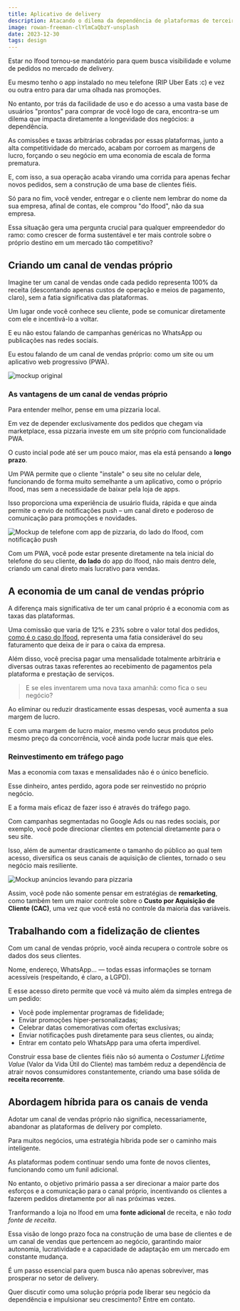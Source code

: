 ```yaml
---
title: Aplicativo de delivery
description: Atacando o dilema da dependência de plataformas de terceiros e a fidelização de clientes.
image: rowan-freeman-clYlmCaQbzY-unsplash
date: 2023-12-30
tags: design
---
```


Estar no Ifood tornou-se mandatório para quem busca visibilidade e volume de pedidos no mercado de delivery.

Eu mesmo tenho o app instalado no meu telefone (RIP Uber Eats :c) e vez ou outra entro para dar uma olhada nas promoções.

No entanto, por trás da facilidade de uso e do acesso a uma vasta base de usuários "prontos" para comprar de você logo de cara, encontra-se um dilema que impacta diretamente a longevidade dos negócios: a dependência.

As comissões e taxas arbitrárias cobradas por essas plataformas, junto a alta competitividade do mercado, acabam por corroem as margens de lucro, forçando o seu negócio em uma economia de escala de forma prematura.

E, com isso, a sua operação acaba virando uma corrida para apenas fechar novos pedidos, sem a construção de uma base de clientes fiéis.

Só para no fim, você vender, entregar e o cliente nem lembrar do nome da sua empresa, afinal de contas, ele comprou "do Ifood", não da sua empresa.

Essa situação gera uma pergunta crucial para qualquer empreendedor do ramo: como crescer de forma sustentável e ter mais controle sobre o próprio destino em um mercado tão competitivo?

## Criando um canal de vendas próprio

Imagine ter um canal de vendas onde cada pedido representa 100% da receita (descontando apenas custos de operação e meios de pagamento, claro), sem a fatia significativa das plataformas.

Um lugar onde você conhece seu cliente, pode se comunicar diretamente com ele e incentivá-lo a voltar.

E eu não estou falando de campanhas genéricas no WhatsApp ou publicações nas redes sociais.

Eu estou falando de um canal de vendas próprio: como um site ou um aplicativo web progressivo (PWA).

![mockup original](/)

### As vantagens de um canal de vendas próprio

Para entender melhor, pense em uma pizzaria local.

Em vez de depender exclusivamente dos pedidos que chegam via marketplace, essa pizzaria investe em um site próprio com funcionalidade PWA.

O custo incial pode até ser um pouco maior, mas ela está pensando a **longo prazo**.

Um PWA permite que o cliente "instale" o seu site no celular dele, funcionando de forma muito semelhante a um aplicativo, como o próprio Ifood, mas sem a necessidade de baixar pela loja de apps.

Isso proporciona uma experiência de usuário fluida, rápida e que ainda permite o envio de notificações push – um canal direto e poderoso de comunicação para promoções e novidades.

![Mockup de telefone com app de pizzaria, do lado do Ifood, com notificação push](/)

Com um PWA, você pode estar presente diretamente na tela inicial do telefone do seu cliente, **do lado** do app do Ifood, não mais dentro dele, criando um canal direto mais lucrativo para vendas.

## A economia de um canal de vendas próprio

A diferença mais significativa de ter um canal próprio é a economia com as taxas das plataformas.

Uma comissão que varia de 12% e 23% sobre o valor total dos pedidos, [como é o caso do Ifood](https://expressodelivery.com.br/calculadora-ifood/), representa uma fatia considerável do seu faturamento que deixa de ir para o caixa da empresa.

Além disso, você precisa pagar uma mensalidade totalmente arbitrária e diversas outras taxas referentes ao recebimento de pagamentos pela plataforma e prestação de serviços.

> E se eles inventarem uma nova taxa amanhã: como fica o seu negócio?

Ao eliminar ou reduzir drasticamente essas despesas, você aumenta a sua margem de lucro.

E com uma margem de lucro maior, mesmo vendo seus produtos pelo mesmo preço da concorrência, você ainda pode lucrar mais que eles.

### Reinvestimento em tráfego pago

Mas a economia com taxas e mensalidades não é o único benefício.

Esse dinheiro, antes perdido, agora pode ser reinvestido no próprio negócio.

E a forma mais eficaz de fazer isso é através do tráfego pago.

Com campanhas segmentadas no Google Ads ou nas redes sociais, por exemplo, você pode direcionar clientes em potencial diretamente para o seu site.

Isso, além de aumentar drasticamente o tamanho do público ao qual tem acesso, diversifica os seus canais de aquisição de clientes, tornado o seu negócio mais resiliente.

![Mockup anúncios levando para pizzaria](/)

Assim, você pode não somente pensar em estratégias de **remarketing**, como também tem um maior controle sobre o **Custo por Aquisição de Cliente (CAC)**, uma vez que você está no controle da maioria das variáveis.

## Trabalhando com a fidelização de clientes

Com um canal de vendas próprio, você ainda recupera o controle sobre os dados dos seus clientes.

Nome, endereço, WhatsApp... — todas essas informações se tornam acessíveis (respeitando, é claro, a LGPD).

E esse acesso direto permite que você vá muito além da simples entrega de um pedido:
* Você pode implementar programas de fidelidade;
* Enviar promoções hiper-personalizadas;
* Celebrar datas comemorativas com ofertas exclusivas;
* Enviar notificações push diretamente para seus clientes, ou ainda;
* Entrar em contato pelo WhatsApp para uma oferta imperdível.

Construir essa base de clientes fiéis não só aumenta o _Costumer Lifetime Value_ (Valor da Vida Útil do Cliente) mas também reduz a dependência de atrair novos consumidores constantemente, criando uma base sólida de **receita recorrente**.

## Abordagem híbrida para os canais de venda

Adotar um canal de vendas próprio não significa, necessariamente, abandonar as plataformas de delivery por completo.

Para muitos negócios, uma estratégia híbrida pode ser o caminho mais inteligente.

As plataformas podem continuar sendo uma fonte de novos clientes, funcionando como um funil adicional.

No entanto, o objetivo primário passa a ser direcionar a maior parte dos esforços e a comunicação para o canal próprio, incentivando os clientes a fazerem pedidos diretamente por ali nas próximas vezes.

Tranformando a loja no Ifood em uma **fonte adicional** de receita, e não *toda fonte de receita*.

Essa visão de longo prazo foca na construção de uma base de clientes e de um canal de vendas que pertencem ao negócio, garantindo maior autonomia, lucratividade e a capacidade de adaptação em um mercado em constante mudança.

É um passo essencial para quem busca não apenas sobreviver, mas prosperar no setor de delivery.

Quer discutir como uma solução própria pode liberar seu negócio da dependência e impulsionar seu crescimento? Entre em contato.